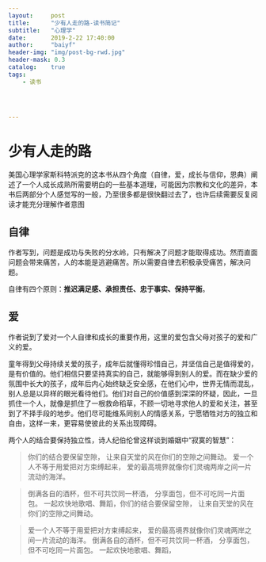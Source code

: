 ```yaml
---
layout:     post
title:      "少有人走的路-读书简记"
subtitle:   "心理学"
date:       2019-2-22 17:40:00
author:     "baiyf"
header-img: "img/post-bg-rwd.jpg"
header-mask: 0.3
catalog:    true
tags:
    - 读书




---
```


# 少有人走的路

美国心理学家斯科特派克的这本书从四个角度（自律，爱，成长与信仰，恩典）阐述了一个人成长成熟所需要明白的一些基本道理，可能因为宗教和文化的差异，本书后两部分个人感觉写的一般，乃至很多都是很快翻过去了，也许后续需要反复阅读才能充分理解作者意图

## 自律

作者写到，问题是成功与失败的分水岭，只有解决了问题才能取得成功。然而直面问题会带来痛苦，人的本能是逃避痛苦。所以需要自律去积极承受痛苦，解决问题。

自律有四个原则：**推迟满足感、承担责任、忠于事实、保持平衡**。

## 爱

作者说到了爱对一个人自律和成长的重要作用，这里的爱包含父母对孩子的爱和广义的爱。

童年得到父母持续关爱的孩子，成年后就懂得珍惜自己，并坚信自己是值得爱的，是有价值的。他们相信只要坚持真实的自己，就能够得到别人的爱。而在缺少爱的氛围中长大的孩子，成年后内心始终缺乏安全感，在他们心中，世界无情而混乱，别人总是以异样的眼光看待他们。他们对自己的价值感到深深的怀疑，因此，一旦抓住一个人，就像是抓住了一根救命稻草，不顾一切地寻求他人的爱和关注，甚至到了不择手段的地步。他们尽可能维系同别人的情感关系，宁愿牺牲对方的独立和自由，这样一来，更容易使彼此的关系出现障碍。

两个人的结合要保持独立性，诗人纪伯伦曾这样谈到婚姻中“寂寞的智慧”：



> 你们的结合要保留空隙， 让来自天堂的风在你们的空隙之间舞动。   爱一个人不等于用爱把对方束缚起来， 爱的最高境界就像你们灵魂两岸之间一片流动的海洋。 

> 倒满各自的酒杯，但不可共饮同一杯酒， 分享面包，但不可吃同一片面包。   一起欢快地歌唱、舞蹈，你们的结合要保留空隙， 让来自天堂的风在你们的空隙之间舞动。  

> 爱一个人不等于用爱把对方束缚起来， 爱的最高境界就像你们灵魂两岸之间一片流动的海洋。 倒满各自的酒杯，但不可共饮同一杯酒， 分享面包，但不可吃同一片面包。   一起欢快地歌唱、舞蹈，

